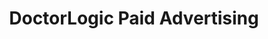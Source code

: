 ---
layout: components
title: DoctorLogic Paid Advertising
description: "Get in front of the right patients quickly with highly-targeted Paid Search Advertising campaigns."
meta_image: "/img/meta/social-reputation.jpg"
page_class:
- class: growth-accelerators
- class: content-marketing
product: "growth accelerators"
permalink: "/products/growth-accelerators/content-marketing"
hs_form_id: "75c57a13-9090-4db1-acd0-be51d1a76f7e"
back_page: "growth-accelerators"
page_sections:
- component: hero-2
  component_css: hero-2
  class: content-marketing__hero
  tagline:
  - "Before & After Galleries"
  headline: "Grow Your Practice with Content Marketing"
  text: "With one in 20 Google searches being health related, it’s no wonder healthcare providers are implementing content marketing. Grow your website’s content, rankings, and keywords with premium blogs written by Google-savvy medical copywriters."
  btn:
- component: item-grid
  class: content-marketing__item-grid--1
  component_css: item-grid
  headline: "Intelligent Campaign Management"
  text: "Your search marketing campaign is managed by a team of healthcare marketing experts from initial setup to optimization and final analysis. We rely on human expertise alongside computer algorithms to manage successful campaigns based on your practice goals. Every campaign is regularly reviewed and optimized to ensure maximum ROI."
  btn:
  per-row-count: 3
  items:
  - class: content-marketing__item--1
    img:
    - src: /img/products/growth-accelerators/in-sync.jpg
      alt: DoctorLogic Managed Chat
    headline: "Always In Sync"
    text: "We do it all. Campaigns sync directly with your website to ensure all campaigns are promoting the most up-to-date procedures and services."
  - class: content-marketing__item--2
    img:
    - src: /img/products/growth-accelerators/roi.jpg
      alt: DoctorLogic Managed Chat
    headline: "ROI Focused"
    text: "Instead of talking about impressions and clicks, we're focused on the metrics that matter most to the practice, like conversions and new patients."
  - class: content-marketing__item--3
    img:
    - src: /img/products/growth-accelerators/targeting.jpg
      alt: DoctorLogic Managed Chat
    headline: "Precision Targeting"
    text: "We combine keyword and geo targeting to precisely target prospective patients, helping maximize a budget by focusing on consumers most likely to convert."
  - class: content-marketing__item--4
    img:
    - src: /img/products/growth-accelerators/keyword.jpg
      alt: DoctorLogic Managed Chat
    headline: "More Keywords"
    text: "Our software generates on average 30,000 relevant, unique exact match, long tail keyword combinations for every campaign."
  - class: content-marketing__item--5
    img:
    - src: /img/products/growth-accelerators/savings.jpg
      alt: DoctorLogic Managed Chat
    headline: "Cost Savings"
    text: "Triggering ads on exact match keywords allows us to efficiently spend ad budget only for the specific keywords that convert."
  - class: content-marketing__item--6
    img:
    - src: /img/products/growth-accelerators/conversions.jpg
      alt: DoctorLogic Managed Chat
    headline: "Higher Conversions"
    text: "Campaign data is continually aggregated to improve keyword targets, ad copy, bidding strategy, and landing pages to deliver more conversions at a lower cost per acquisition."
- component: callout-headline
  component_css: callout-headline
  class: callout-headline__growth
  headline: "<span>65%</span> of all clicks made by users who intend to make a purchase go to paid ads."
  source: "Disruptive Advertising"
- component: feature-1
  component_css: feature
  class: content-marketing__feature--1
  headline: "Certified Google Partner"
  text: "We’ve been perfecting our paid search platform since 2005. DoctorLogic is a certified Google Partner. This means we have consistently demonstrated AdWords skill and expertise. It also means we’re up to date on Google's best practice and products."
  img: /img/products/growth-accelerators/google-partner.jpg
  alt: "Certified Google Partner"
  img_alignment: Right
- component: text-component
  component_css: text-component
  class: content-marketing__text-component
  headline:
  - headline: Ready to take your PPC Campaigns to the next level?
  text: "It’s easy. Contact us to get started with Paid Advertising today."
  btn:
  - data-scroll: true
    btn-link: "#scroll-point"
    btn-label: Get Started
---